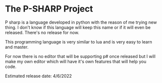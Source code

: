 # The P-SHARP Project

P sharp is a language developed in python with the reason of me trying new thing. I don't know if this language will keep this name or if it will even be released. There's no release for now. 

This programming language is very similar to lua and is very easy to learn and master. 

For now there is no editor that will be supporting p# once released but I will make my own editor which will have it's own features that will help you code.

Estimated release date: 4/6/2022
